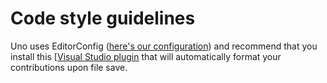# Code style guidelines

Uno uses EditorConfig ([here's our configuration](https://github.com/unoplatform/uno/blob/master/.editorconfig)) and recommend that you install this [[Visual Studio plugin](https://marketplace.visualstudio.com/items?itemName=mynkow.FormatdocumentonSave) that will automatically format your contributions upon file save. 

